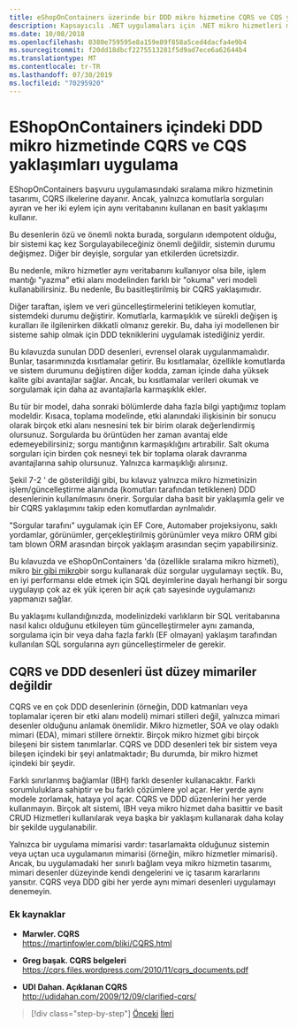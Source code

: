 ```yaml
---
title: eShopOnContainers üzerinde bir DDD mikro hizmetine CQRS ve CQS yaklaşımları uygulama
description: Kapsayıcılı .NET uygulamaları için .NET mikro hizmetleri mimarisi | CQRS 'nin eShopOnContainers 'daki sıralama mikro hizmetinde uygulanma biçimini anlayın.
ms.date: 10/08/2018
ms.openlocfilehash: 0380e759595e8a159e89f858a5ced4dacfa4e9b4
ms.sourcegitcommit: f20dd18dbcf2275513281f5d9ad7ece6a62644b4
ms.translationtype: MT
ms.contentlocale: tr-TR
ms.lasthandoff: 07/30/2019
ms.locfileid: "70295920"
---
```

# <a name="apply-cqrs-and-cqs-approaches-in-a-ddd-microservice-in-eshoponcontainers"></a>EShopOnContainers içindeki DDD mikro hizmetinde CQRS ve CQS yaklaşımları uygulama

EShopOnContainers başvuru uygulamasındaki sıralama mikro hizmetinin tasarımı, CQRS ilkelerine dayanır. Ancak, yalnızca komutlarla sorguları ayıran ve her iki eylem için aynı veritabanını kullanan en basit yaklaşımı kullanır.

Bu desenlerin özü ve önemli nokta burada, sorguların ıdempotent olduğu, bir sistemi kaç kez Sorgulayabileceğiniz önemli değildir, sistemin durumu değişmez. Diğer bir deyişle, sorgular yan etkilerden ücretsizdir.

Bu nedenle, mikro hizmetler aynı veritabanını kullanıyor olsa bile, işlem mantığı "yazma" etki alanı modelinden farklı bir "okuma" veri modeli kullanabilirsiniz. Bu nedenle, Bu basitleştirilmiş bir CQRS yaklaşımıdır.

Diğer taraftan, işlem ve veri güncelleştirmelerini tetikleyen komutlar, sistemdeki durumu değiştirir. Komutlarla, karmaşıklık ve sürekli değişen iş kuralları ile ilgilenirken dikkatli olmanız gerekir. Bu, daha iyi modellenen bir sisteme sahip olmak için DDD tekniklerini uygulamak istediğiniz yerdir.

Bu kılavuzda sunulan DDD desenleri, evrensel olarak uygulanmamalıdır. Bunlar, tasarımınızda kısıtlamalar getirir. Bu kısıtlamalar, özellikle komutlarda ve sistem durumunu değiştiren diğer kodda, zaman içinde daha yüksek kalite gibi avantajlar sağlar. Ancak, bu kısıtlamalar verileri okumak ve sorgulamak için daha az avantajlarla karmaşıklık ekler.

Bu tür bir model, daha sonraki bölümlerde daha fazla bilgi yaptığımız toplam modeldir. Kısaca, toplama modelinde, etki alanındaki ilişkisinin bir sonucu olarak birçok etki alanı nesnesini tek bir birim olarak değerlendirmiş olursunuz. Sorgularda bu örüntüden her zaman avantaj elde edemeyebilirsiniz; sorgu mantığının karmaşıklığını artırabilir. Salt okuma sorguları için birden çok nesneyi tek bir toplama olarak davranma avantajlarına sahip olursunuz. Yalnızca karmaşıklığı alırsınız.

Şekil 7-2 ' de gösterildiği gibi, bu kılavuz yalnızca mikro hizmetinizin işlem/güncelleştirme alanında (komutları tarafından tetiklenen) DDD desenlerinin kullanılmasını önerir. Sorgular daha basit bir yaklaşımla gelir ve bir CQRS yaklaşımını takip eden komutlardan ayrılmalıdır.

"Sorgular tarafını" uygulamak için EF Core, Automaber projeksiyonu, saklı yordamlar, görünümler, gerçekleştirilmiş görünümler veya mikro ORM gibi tam blown ORM arasından birçok yaklaşım arasından seçim yapabilirsiniz.

Bu kılavuzda ve eShopOnContainers 'da (özellikle sıralama mikro hizmeti), mikro [bir gibi mikro](https://github.com/StackExchange/dapper-dot-net)bir sorgu kullanarak düz sorgular uygulamayı seçtik. Bu, en iyi performansı elde etmek için SQL deyimlerine dayalı herhangi bir sorgu uygulayıp çok az ek yük içeren bir açık çatı sayesinde uygulamanızı yapmanızı sağlar.

Bu yaklaşımı kullandığınızda, modelinizdeki varlıkların bir SQL veritabanına nasıl kalıcı olduğunu etkileyen tüm güncelleştirmeler aynı zamanda, sorgulama için bir veya daha fazla farklı (EF olmayan) yaklaşım tarafından kullanılan SQL sorgularına ayrı güncelleştirmeler de gerekir.

## <a name="cqrs-and-ddd-patterns-are-not-top-level-architectures"></a>CQRS ve DDD desenleri üst düzey mimariler değildir

CQRS ve en çok DDD desenlerinin (örneğin, DDD katmanları veya toplamalar içeren bir etki alanı modeli) mimari stilleri değil, yalnızca mimari desenler olduğunu anlamak önemlidir. Mikro hizmetler, SOA ve olay odaklı mimari (EDA), mimari stillere örnektir. Birçok mikro hizmet gibi birçok bileşeni bir sistem tanımlarlar. CQRS ve DDD desenleri tek bir sistem veya bileşen içindeki bir şeyi anlatmaktadır; Bu durumda, bir mikro hizmet içindeki bir şeydir.

Farklı sınırlanmış bağlamlar (IBH) farklı desenler kullanacaktır. Farklı sorumluluklara sahiptir ve bu farklı çözümlere yol açar. Her yerde aynı modele zorlamak, hataya yol açar. CQRS ve DDD düzenlerini her yerde kullanmayın. Birçok alt sistemi, IBH veya mikro hizmet daha basittir ve basit CRUD Hizmetleri kullanılarak veya başka bir yaklaşım kullanarak daha kolay bir şekilde uygulanabilir.

Yalnızca bir uygulama mimarisi vardır: tasarlamakta olduğunuz sistemin veya uçtan uca uygulamanın mimarisi (örneğin, mikro hizmetler mimarisi). Ancak, bu uygulamadaki her sınırlı bağlam veya mikro hizmetin tasarımı, mimari desenler düzeyinde kendi dengelerini ve iç tasarım kararlarını yansıtır. CQRS veya DDD gibi her yerde aynı mimari desenleri uygulamayı denemeyin.

### <a name="additional-resources"></a>Ek kaynaklar

- **Marwler. CQRS** \
  <https://martinfowler.com/bliki/CQRS.html>

- **Greg başak. CQRS belgeleri** \
  <https://cqrs.files.wordpress.com/2010/11/cqrs_documents.pdf>

- **UDI Dahan. Açıklanan CQRS** \
  <http://udidahan.com/2009/12/09/clarified-cqrs/>

>[!div class="step-by-step"]
>[Önceki](apply-simplified-microservice-cqrs-ddd-patterns.md)
>[İleri](cqrs-microservice-reads.md)
